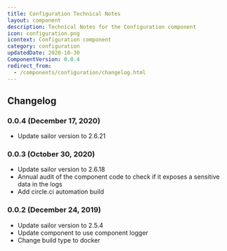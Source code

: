 ```yaml
---
title: Configuration Technical Notes
layout: component
description: Technical Notes for the Configuration component
icon: configuration.png
icontext: Configuration component
category: configuration
updatedDate: 2020-10-30
ComponentVersion: 0.0.4
redirect_from:
  - /components/configuration/changelog.html
---
```


## Changelog

### 0.0.4 (December 17, 2020)

* Update sailor version to 2.6.21

### 0.0.3 (October 30, 2020)

* Update sailor version to 2.6.18
* Annual audit of the component code to check if it exposes a sensitive data in the logs
* Add circle.ci automation build

### 0.0.2 (December 24, 2019)

* Update sailor version to 2.5.4
* Update component to use component logger
* Change build type to docker
